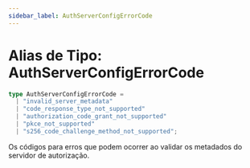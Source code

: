 ```yaml
---
sidebar_label: AuthServerConfigErrorCode
---
```


# Alias de Tipo: AuthServerConfigErrorCode

```ts
type AuthServerConfigErrorCode = 
  | "invalid_server_metadata"
  | "code_response_type_not_supported"
  | "authorization_code_grant_not_supported"
  | "pkce_not_supported"
  | "s256_code_challenge_method_not_supported";
```

Os códigos para erros que podem ocorrer ao validar os metadados do servidor de autorização.